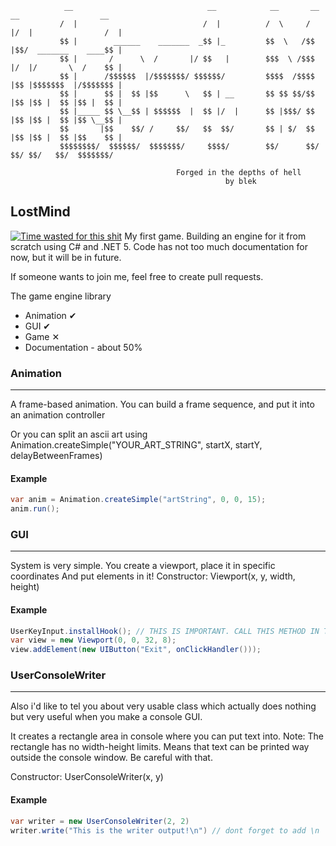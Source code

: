 ```
            __                              __            __       __  __                  __ 
           /  |                            /  |          /  \     /  |/  |                /  |
           $$ |        ______    _______  _$$ |_         $$  \   /$$ |$$/  _______    ____$$ |
           $$ |       /      \  /       |/ $$   |        $$$  \ /$$$ |/  |/       \  /    $$ |
           $$ |      /$$$$$$  |/$$$$$$$/ $$$$$$/         $$$$  /$$$$ |$$ |$$$$$$$  |/$$$$$$$ |
           $$ |      $$ |  $$ |$$      \   $$ | __       $$ $$ $$/$$ |$$ |$$ |  $$ |$$ |  $$ |
           $$ |_____ $$ \__$$ | $$$$$$  |  $$ |/  |      $$ |$$$/ $$ |$$ |$$ |  $$ |$$ \__$$ |
           $$       |$$    $$/ /     $$/   $$  $$/       $$ | $/  $$ |$$ |$$ |  $$ |$$    $$ |
           $$$$$$$$/  $$$$$$/  $$$$$$$/     $$$$/        $$/      $$/ $$/ $$/   $$/  $$$$$$$/

                                     Forged in the depths of hell
                                                by blek
```
## LostMind
[![Time wasted for this shit](https://wakatime.com/badge/github/b1ek/LostMindGame.svg)](https://wakatime.com/badge/github/b1ek/LostMindGame)
My first game. Building an engine for it from scratch
using C# and .NET 5.
Code has not too much documentation for now, but it will be in future.

If someone wants to join me, feel free to create pull requests.

The game engine library
 - Animation ✔
 - GUI ✔
 - Game ✕
 - Documentation - about 50%
 
### Animation
---
A frame-based animation.
You can build a frame sequence, and put it into an animation controller

Or you can split an ascii art using Animation.createSimple("YOUR_ART_STRING", startX, startY, delayBetweenFrames)

#### Example
```cs
var anim = Animation.createSimple("artString", 0, 0, 15);
anim.run();
```

### GUI
---
System is very simple.
You create a viewport, place it in specific coordinates
And put elements in it!
Constructor: Viewport(x, y, width, height)


#### Example
```cs
UserKeyInput.installHook(); // THIS IS IMPORTANT. CALL THIS METHOD IN THE FIRST LINES OF YOUR START POINT
var view = new Viewport(0, 0, 32, 8);
view.addElement(new UIButton("Exit", onClickHandler()));
```

### UserConsoleWriter
---
Also i'd like to tel you about very usable class
which actually does nothing but very useful
when you make a console GUI.

It creates a rectangle area in console
where you can put text into.
Note: The rectangle has no width-height limits.
Means that text can be printed way outside the console window.
Be careful with that.

Constructor: UserConsoleWriter(x, y)

#### Example
```cs
var writer = new UserConsoleWriter(2, 2)
writer.write("This is the writer output!\n") // dont forget to add \n
```
